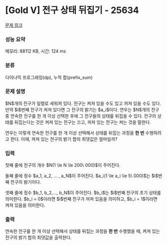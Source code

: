 # [Gold V] 전구 상태 뒤집기 - 25634 

[문제 링크](https://www.acmicpc.net/problem/25634) 

### 성능 요약

메모리: 88112 KB, 시간: 124 ms

### 분류

다이나믹 프로그래밍(dp), 누적 합(prefix_sum)

### 문제 설명

<p>$N$개의 전구가 일렬로 세워져 있다. 전구는 켜져 있을 수도 있고 꺼져 있을 수도 있다. 만약 $i$번째 전구가 켜져 있다면 그 전구의 밝기는 $a_i$이다. 연우는 $N$개의 전구 중 연속한 전구를 한 개 이상 선택한 후에 그 전구들의 상태를 뒤집을 수 있다. 전구의 상태를 뒤집는다는 것은 켜져 있는 전구는 끄고, 꺼져 있는 전구는 켜는 것을 말한다.</p>

<p>연우는 이렇게 연속한 전구를 한 개 이상 선택해서 상태를 뒤집는 과정을 <strong>한 번</strong> 수행하려고 한다. 이때, 켜져 있는 전구의 밝기 합의 최댓값은 얼마일까?</p>

### 입력 

 <p>첫째 줄에 전구의 개수 $N(1 \le N \le 200\ 000)$이 주어진다.</p>

<p>둘째 줄에 정수 $a_1, a_2, … , a_N$이 주어진다. $a_i(1 \le a_i \le 5\ 000)$는 $i$번째 전구의 밝기이다.</p>

<p>셋째 줄에 정수 $b_1, b_2,…, b_N$이 주어진다. $b_i$는 $i$번째 전구의 초기 상태를 의미한다. $b_i = 0$이라면 $i$번째 전구가 꺼져 있음을 의미하고, $b_i = 1$이라면 켜져 있음을 의미한다.</p>

### 출력 

 <p>연속한 전구를 한 개 이상 선택해서 상태를 뒤집는 과정을 <strong>한 번</strong> 수행했을 때, 켜져 있는 전구의 밝기 합의 최댓값을 출력한다.</p>

